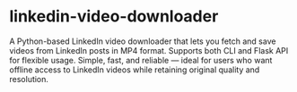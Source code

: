 # linkedin-video-downloader
A Python-based LinkedIn video downloader that lets you fetch and save videos from LinkedIn posts in MP4 format. Supports both CLI and Flask API for flexible usage. Simple, fast, and reliable — ideal for users who want offline access to LinkedIn videos while retaining original quality and resolution.
